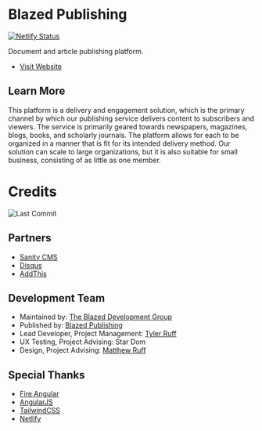 # Blazed Publishing

[![Netlify Status](https://api.netlify.com/api/v1/badges/aab79398-3282-4561-82ca-e1c9b92b1648/deploy-status)](https://app.netlify.com/sites/blazed-xyz/deploys)

Document and article publishing platform.

- [Visit Website](https://blazed.xyz/)

## Learn More
This platform is a delivery and engagement solution, which is the primary channel by which our publishing service delivers content to subscribers and viewers. The service is primarily geared towards newspapers, magazines, blogs, books, and scholarly journals. The platform allows for each to be organized in a manner that is fit for its intended delivery method. Our solution can scale to large organizations, but it is also suitable for small business, consisting of as little as one member.

# Credits
![Last Commit](https://img.shields.io/github/last-commit/tyler-ruff/blazed-publishing?style=for-the-badge "Last Commit")

## Partners
- [Sanity CMS](https://sanity.io/)
- [Disqus](https://disqus.com/)
- [AddThis](https://www.addthis.com/)

## Development Team
- Maintained by: [The Blazed Development Group](https://www.facebook.com/groups/blzdev)
- Published by: [Blazed Publishing](https://blazed.xyz/)
- Lead Developer, Project Management: [Tyler Ruff](https://github.com/tyler-ruff)
- UX Testing, Project Advising: Star Dom
- Design, Project Advising: [Matthew Ruff](https://github.com/matt-ruff)

## Special Thanks
- [Fire Angular](https://github.com/blazed-space/fire-angular)
- [AngularJS](https://angular.io/)
- [TailwindCSS](https://tailwindcss.com/)
- [Netlify](https://netlify.com/)